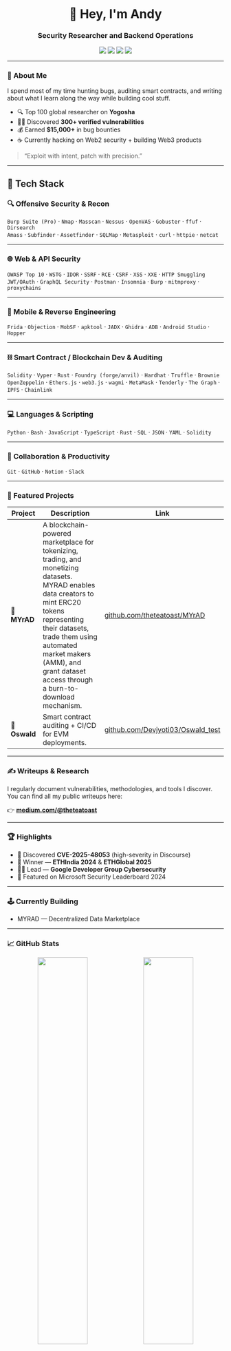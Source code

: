 <!-- PROFILE README -->
<h1 align="center">👋 Hey, I'm Andy</h1>
<h3 align="center">Security Researcher and Backend Operations</h3>

<p align="center">
  <a href="https://linkedin.com/in/arsec"><img src="https://img.shields.io/badge/LinkedIn-0077B5?style=flat&logo=linkedin&logoColor=white" /></a>
  <a href="https://x.com/theteatoast"><img src="https://img.shields.io/badge/X-000000?style=flat&logo=x&logoColor=white" /></a>
  <a href="https://medium.com/@theteatoast"><img src="https://img.shields.io/badge/Medium-12100E?style=flat&logo=medium&logoColor=white" /></a>
  <a href="https://github.com/theteatoast"><img src="https://img.shields.io/badge/GitHub-181717?style=flat&logo=github&logoColor=white" /></a>
</p>

---

### 🧠 About Me

I spend most of my time hunting bugs, auditing smart contracts, and writing about what I learn along the way while building cool stuff.

- 🔍 Top 100 global researcher on **Yogosha**
- 🧑‍💻 Discovered **300+ verified vulnerabilities**
- 💰 Earned **$15,000+** in bug bounties  
- ☕ Currently hacking on Web2 security + building Web3 products

> “Exploit with intent, patch with precision.”

---

## 🧰 Tech Stack

### 🔍 Offensive Security & Recon
`Burp Suite (Pro)` · `Nmap` · `Masscan` · `Nessus` · `OpenVAS` · `Gobuster` · `ffuf` · `Dirsearch`  
`Amass` · `Subfinder` · `Assetfinder` · `SQLMap` · `Metasploit` · `curl` · `httpie` · `netcat`

---

### 🌐 Web & API Security
`OWASP Top 10` · `WSTG` · `IDOR` · `SSRF` · `RCE` · `CSRF` · `XSS` · `XXE` · `HTTP Smuggling`  
`JWT/OAuth` · `GraphQL Security` · `Postman` · `Insomnia` · `Burp` · `mitmproxy` · `proxychains`

---

### 📱 Mobile & Reverse Engineering
`Frida` · `Objection` · `MobSF` · `apktool` · `JADX` · `Ghidra` · `ADB` · `Android Studio` · `Hopper`

---

### ⛓️ Smart Contract / Blockchain Dev & Auditing
`Solidity` · `Vyper` · `Rust` · `Foundry (forge/anvil)` · `Hardhat` · `Truffle` · `Brownie`  
`OpenZeppelin` · `Ethers.js` · `web3.js` · `wagmi` · `MetaMask` · `Tenderly` · `The Graph` · `IPFS` · `Chainlink`

---

### 💻 Languages & Scripting
`Python` · `Bash` · `JavaScript` · `TypeScript` · `Rust` · `SQL` · `JSON` · `YAML` · `Solidity`

---

### 🤝 Collaboration & Productivity
`Git` · `GitHub` · `Notion` · `Slack`


---

### 🧩 Featured Projects

| Project | Description | Link |
|----------|--------------|------|
| 🧠 **MYrAD** | A blockchain-powered marketplace for tokenizing, trading, and monetizing datasets. MYRAD enables data creators to mint ERC20 tokens representing their datasets, trade them using automated market makers (AMM), and grant dataset access through a burn-to-download mechanism. | [github.com/theteatoast/MYrAD](https://github.com/ArgyPorgy/MYrAD) |
| 🔐 **Oswald** | Smart contract auditing + CI/CD for EVM deployments. | [github.com/Devjyoti03/Oswald_test](https://github.com/Devjyoti03/Oswald_test) |

---

### ✍️ Writeups & Research

I regularly document vulnerabilities, methodologies, and tools I discover.  
You can find all my public writeups here:

👉 **[medium.com/@theteatoast](https://medium.com/@theteatoast)**  

---

### 🏆 Highlights
- 🎯 Discovered **CVE-2025-48053** (high-severity in Discourse)
- 🥇 Winner — **ETHIndia 2024** & **ETHGlobal 2025**
- 🧑‍🏫 Lead — **Google Developer Group Cybersecurity**
- 🧾 Featured on Microsoft Security Leaderboard 2024  

---

### 🕹️ Currently Building
- MYRAD — Decentralized Data Marketplace


---

### 📈 GitHub Stats

<p align="center">
  <img width="48%" src="https://github-readme-stats.vercel.app/api?username=theteatoast&show_icons=true&theme=radical" />
  <img width="48%" src="https://github-readme-streak-stats.herokuapp.com/?user=theteatoast&theme=radical" />
</p>

---

### 🤝 Let’s Connect

💌 **anindyaandy1904@gmail.com**  
🔗 **[linkedin.com/in/arsec](https://linkedin.com/in/arsec)**  
🐦 **[x.com/theteatoast](https://x.com/theteatoast)**  
📚 **[medium.com/@theteatoast](https://medium.com/@theteatoast)**  

---

⭐ *If you enjoy my work or writeups, consider following me — it helps a lot.*  
